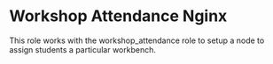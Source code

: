 # Workshop Attendance Nginx

This role works with the workshop_attendance role to setup a node to assign students a particular workbench. 
